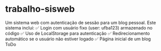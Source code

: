 # trabalho-sisweb
Um sistema web com autenticação de sessão para um blog pessoal.
Este sistema inclui:
✅ Login com usuário fixo (user: ufba123) armazenado no código
✅ Uso de LocalStorage para autenticação
✅ Redirecionamento automático se o usuário não estiver logado
✅ Página inicial de um blog ToDo